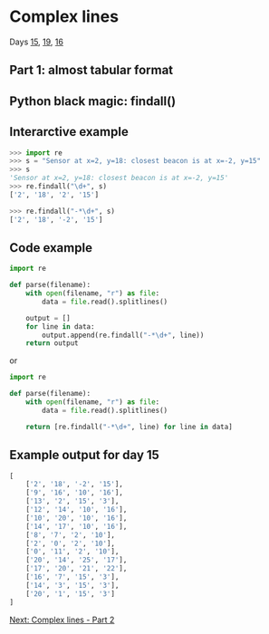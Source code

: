 # Complex lines

Days [15](https://adventofcode.com/2022/day/15/input),
[19](https://adventofcode.com/2022/day/19/input),
[16](https://adventofcode.com/2022/day/16/input)

## Part 1: almost tabular format

## Python black magic: findall()

## Interarctive example

```python
>>> import re
>>> s = "Sensor at x=2, y=18: closest beacon is at x=-2, y=15"
>>> s
'Sensor at x=2, y=18: closest beacon is at x=-2, y=15'
>>> re.findall("\d+", s)
['2', '18', '2', '15']

>>> re.findall("-*\d+", s)
['2', '18', '-2', '15']
```

## Code example

```python
import re

def parse(filename):
    with open(filename, "r") as file:
        data = file.read().splitlines()

    output = []
    for line in data:
        output.append(re.findall("-*\d+", line))
    return output
```

or

```python
import re

def parse(filename):
    with open(filename, "r") as file:
        data = file.read().splitlines()

    return [re.findall("-*\d+", line) for line in data]
```

## Example output for day 15

```python
[
    ['2', '18', '-2', '15'],
    ['9', '16', '10', '16'],
    ['13', '2', '15', '3'],
    ['12', '14', '10', '16'],
    ['10', '20', '10', '16'],
    ['14', '17', '10', '16'],
    ['8', '7', '2', '10'],
    ['2', '0', '2', '10'],
    ['0', '11', '2', '10'],
    ['20', '14', '25', '17'],
    ['17', '20', '21', '22'],
    ['16', '7', '15', '3'],
    ['14', '3', '15', '3'],
    ['20', '1', '15', '3']
]
```

[Next: Complex lines - Part 2](./19.complex2.md)
